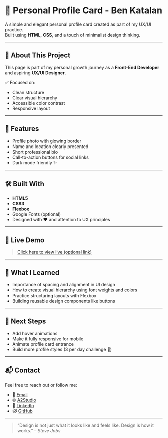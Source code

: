 # 👤 Personal Profile Card - Ben Katalan

A simple and elegant personal profile card created as part of my UX/UI practice.  
Built using **HTML**, **CSS**, and a touch of minimalist design thinking.

---

## 🧠 About This Project

This page is part of my personal growth journey as a **Front-End Developer** and aspiring **UX/UI Designer**.

✅ Focused on:
- Clean structure
- Clear visual hierarchy
- Accessible color contrast
- Responsive layout

---

## 🎯 Features

- Profile photo with glowing border
- Name and location clearly presented
- Short professional bio
- Call-to-action buttons for social links
- Dark mode friendly ✨

---

## 🛠️ Built With

- **HTML5**
- **CSS3**
- **Flexbox**
- Google Fonts (optional)
- Designed with ❤️ and attention to UX principles

---

## 🚀 Live Demo

> [Click here to view live (optional link)](https://your-live-demo-link.com)

---


## 🧩 What I Learned

- Importance of spacing and alignment in UI design
- How to create visual hierarchy using font weights and colors
- Practice structuring layouts with Flexbox
- Building reusable design components like buttons

---

## 📌 Next Steps

- Add hover animations
- Make it fully responsive for mobile
- Animate profile card entrance
- Build more profile styles (3 per day challenge 💪)

---

## 📬 Contact

Feel free to reach out or follow me:

- 📧 [Email](mailto:ben.katalan10@email.com)
- 🌐 [A2Studio](https://a2-studio.co.il)
- 💼 [LinkedIn](https://www.linkedin.com/in/ben-katalan-40150614b/)
- 🐱 [GitHub](https://github.com/KtLN2k/)

---

> “Design is not just what it looks like and feels like. Design is how it works.” – *Steve Jobs*


